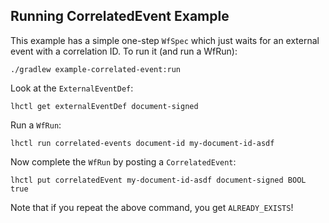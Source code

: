 ## Running CorrelatedEvent Example

This example has a simple one-step `WfSpec` which just waits for an external event with a correlation ID. To run it (and run a WfRun):

```
./gradlew example-correlated-event:run
```

Look at the `ExternalEventDef`:

```
lhctl get externalEventDef document-signed
```

Run a `WfRun`:

```
lhctl run correlated-events document-id my-document-id-asdf
```

Now complete the `WfRun` by posting a `CorrelatedEvent`:

```
lhctl put correlatedEvent my-document-id-asdf document-signed BOOL true
```

Note that if you repeat the above command, you get `ALREADY_EXISTS`!
